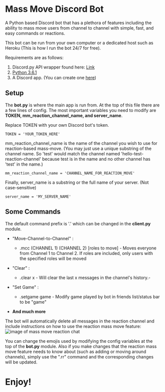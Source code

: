 # Mass Move Discord Bot
A Python based Discord bot that has a plethora of features including the ability to mass move users from channel to channel with simple, fast, and easy commands or reactions.

This bot can be run from your own computer or a dedicated host such as Heroku (This is how I run the bot 24/7 for free). 

Requirements are as follows:
1. Discord.py API wrapper found here: [Link](https://github.com/Rapptz/discord.py)
2. [Python 3.6.1](https://www.python.org/downloads/release/python-361/)
3. A Discord app. (You can create one [here](https://discordapp.com/developers/applications/))

## Setup
The **bot.py** is where the main app is run from. At the top of this file there are a few lines of config. The most important variables you need to modify are **TOKEN, mm_reaction_channel_name, and server_name**. 

Replace TOKEN with your own Discord bot's token. 

`TOKEN = 'YOUR_TOKEN_HERE'`

mm_reaction_channel_name is the name of the channel you wish to use for reaction-based mass-move. (You may just use a unique substring of the channel name. So 'test' would match the channel named 'hello-test-reaction-channel' because test is in the name and no other channel has 'test' in the name.) 

`mm_reaction_channel_name = 'CHANNEL_NAME_FOR_REACTION_MOVE'`

Finally, server_name is a substring or the full name of your server. (Not case-sensitive)

`server_name = 'MY_SERVER_NAME'`

## Some Commands
The default command prefix is '.' which can be changed in the **client.py** module.
* "Move-Channel-to-Channel" : 
  * .mcc (CHANNEL 1) (CHANNEL 2) [roles to move] -  Moves everyone from Channel 1 to Channel 2. If roles are included, only users with the specified roles will be moved
  
* "Clear" :
  * .clear x - Will clear the last x messages in the channel's history.-
 
* "Set Game" :
  * .setgame game - Modify game played by bot in friends list/status bar to be "game"
  
* **And much more**

The bot will automatically delete all messages in the reaction channel and include instructions on how to use the reaction mass move feature:
![image of mass move reaction chat](https://i.imgur.com/HzqgyOG.png)


You can change the emojis used by modifying the config variables at the top of the **bot.py** module. Also if you make changes that the reaction mass move feature needs to know about (such as adding or moving around channels), simply use the ".rr" command and the corresponding changes will be updated.

# Enjoy!
